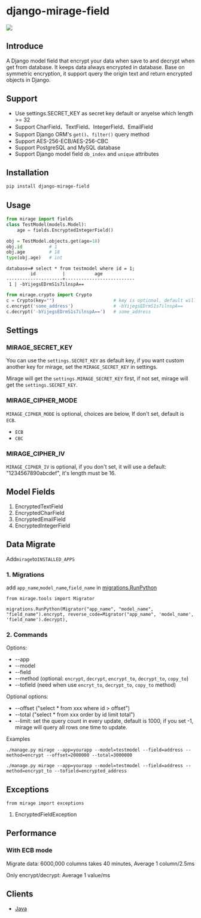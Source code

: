 # django-mirage-field

![](https://img.shields.io/pypi/v/django-mirage-field.svg?label=django-mirage-field)

## Introduce

A Django model field that encrypt your data when save to and decrypt when get from database. It keeps data always encrypted in database. Base on symmetric encryption, it support query the origin text and return encrypted objects in Django.

## Support

* Use settings.SECRET_KEY as secret key default or anyelse which length >= 32
* Support CharField、TextField、IntegerField、EmailField
* Support Django ORM's `get()`、`filter()` query method
* Support AES-256-ECB/AES-256-CBC
* Support PostgreSQL and MySQL database
* Support Django model field `db_index` and `unique` attributes

## Installation

```bash
pip install django-mirage-field
```

## Usage

```python
from mirage import fields
class TestModel(models.Model):
    age = fields.EncryptedIntegerField()
```

```python
obj = TestModel.objects.get(age=18)
obj.id          # 1
obj.age         # 18
type(obj.age)   # int
```

```psql
database=# select * from testmodel where id = 1;
         id          |           age
---------------------+--------------------------
 1 | -bYijegsEDrmS1s7ilnspA==
```

```python
from mirage.crypto import Crypto
c = Crypto(key="")                      # key is optional, default will use settings.SECRET_KEY
c.encrypt('some_address')               # -bYijegsEDrmS1s7ilnspA==
c.decrypt('-bYijegsEDrmS1s7ilnspA==')   # some_address
```

## Settings

### MIRAGE_SECRET_KEY

You can use the `settings.SECRET_KEY` as default key, if you want custom another key for mirage, set the `MIRAGE_SECRET_KEY` in settings.

Mirage will get the `settings.MIRAGE_SECRET_KEY` first, if not set, mirage will get the `settings.SECRET_KEY`.

### MIRAGE_CIPHER_MODE

`MIRAGE_CIPHER_MODE` is optional, choices are below, If don't set, default is `ECB`.

- `ECB`
- `CBC`

### MIRAGE_CIPHER_IV

`MIRAGE_CIPHER_IV` is optional, if you don't set, it will use a default: "1234567890abcdef", it's length must be 16.


## Model Fields

1. EncryptedTextField
2. EncryptedCharField
3. EncryptedEmailField
4. EncryptedIntegerField

## Data Migrate

Add`mirage`to`INSTALLED_APPS`

### 1. Migrations

add `app_name`,`model_name`,`field_name` in [migrations.RunPython](https://docs.djangoproject.com/en/2.2/ref/migration-operations/#runpython)

```
from mirage.tools import Migrator

migrations.RunPython(Migrator("app_name", "model_name", "field_name").encrypt, reverse_code=Migrator("app_name", 'model_name', 'field_name').decrypt),
```

### 2. Commands

Options:

* --app
* --model
* --field
* --method (optional: `encrypt`, `decrypt`, `encrypt_to`, `decrypt_to`, `copy_to`)
* --tofield (need when use `encryt_to`, `decrypt_to`, `copy_to` method)

Optional options:

* --offset ("select * from xxx where id > offset")
* --total ("select * from xxx order by id limit total")
* --limit: set the query count in every update, default is 1000, if you set -1, mirage will query all rows one time to update.

Examples

```
./manage.py mirage --app=yourapp --model=testmodel --field=address --method=encrypt --offset=2000000 --total=3000000

./manage.py mirage --app=yourapp --model=testmodel --field=address --method=encrypt_to --tofield=encrypted_address

```

## Exceptions

```
from mirage import exceptions
```

1. EncryptedFieldException

## Performance

### With ECB mode

Migrate data: 6000,000 columns takes 40 minutes, Average 1 column/2.5ms

Only encrypt/decrypt: Average 1 value/ms

## Clients

* [Java](https://github.com/luojilab/django-mirage-field/tree/master/client/java)